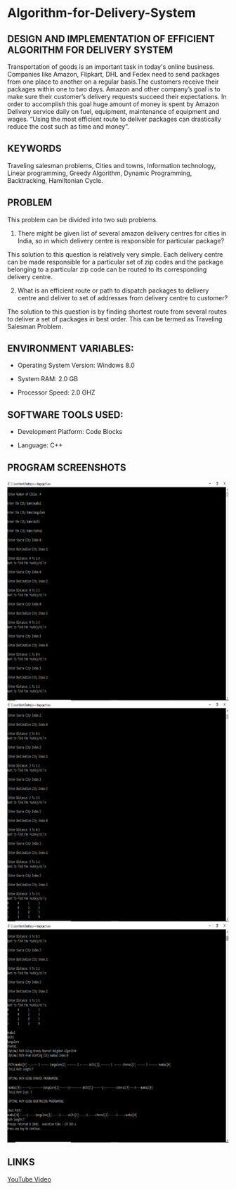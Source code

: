 # Algorithm-for-Delivery-System

## DESIGN AND IMPLEMENTATION OF EFFICIENT ALGORITHM FOR DELIVERY SYSTEM


Transportation of goods is an important task in today's online business. 
Companies like Amazon, Flipkart, DHL and Fedex need to send packages from one place to another on 
a regular basis.The customers receive their packages 
within one to two days. Amazon and other company’s goal is to make 
sure their customer’s delivery requests succeed their expectations. In 
order to accomplish this goal huge amount of money is spent by Amazon 
Delivery service daily on fuel, equipment, maintenance of equipment 
and wages. “Using the most efficient route to deliver packages can 
drastically reduce the cost such as time and money”. 



## KEYWORDS
Traveling salesman problems, Cities and towns, Information technology, Linear programming, Greedy Algorithm, Dynamic Programming, Backtracking, Hamiltonian Cycle.

## PROBLEM

This problem can be divided into two sub problems. 
1) There might be given list of several amazon delivery centres for cities in India, so in 
which delivery centre is responsible for particular package? 

This solution to this question is relatively very simple. Each delivery centre can be made 
responsible for a particular set of zip codes and the package belonging to a particular zip code 
can be routed to its corresponding delivery centre. 

2) What is an efficient route or path to dispatch packages to delivery centre and deliver to 
set of addresses from delivery centre to customer? 

The solution to this question is by finding shortest route from several routes to deliver a set of 
packages in best order. This can be termed as Traveling Salesman Problem. 



## ENVIRONMENT VARIABLES:

* Operating System Version: Windows 8.0 

* System RAM: 2.0 GB 

* Processor Speed: 2.0 GHZ 



## SOFTWARE TOOLS USED:

* Development Platform: Code Blocks

* Language: C++ 


## PROGRAM SCREENSHOTS

<img src="https://github.com/harshvs4/Algorithm-for-Delivery-System/blob/main/images/image1.png" width="700px" height="500px">

<img src="https://github.com/harshvs4/Algorithm-for-Delivery-System/blob/main/images/image2.png" width="700px" height="500px">

<img src="https://github.com/harshvs4/Algorithm-for-Delivery-System/blob/main/images/image3.png" width="700px" height="500px">

## LINKS

[YouTube Video](https://www.youtube.com/watch?v=Jo9J7QeiEe4)


